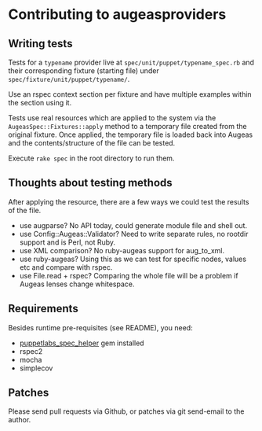 # Contributing to augeasproviders

## Writing tests

Tests for a `typename` provider live at `spec/unit/puppet/typename_spec.rb` and
their corresponding fixture (starting file) under
`spec/fixture/unit/puppet/typename/`.

Use an rspec context section per fixture and have multiple examples within the
section using it.

Tests use real resources which are applied to the system via the
`AugeasSpec::Fixtures::apply` method to a temporary file created from the
original fixture.  Once applied, the temporary file is loaded back into Augeas
and the contents/structure of the file can be tested.

Execute `rake spec` in the root directory to run them.

## Thoughts about testing methods

After applying the resource, there are a few ways we could test the results of
the file.

* use augparse?  No API today, could generate module file and shell out.
* use Config::Augeas::Validator?  Need to write separate rules, no rootdir
  support and is Perl, not Ruby.
* use XML comparison?  No ruby-augeas support for aug_to_xml.
* use ruby-augeas?  Using this as we can test for specific nodes, values etc
  and compare with rspec.
* use File.read + rspec?  Comparing the whole file will be a problem if Augeas
  lenses change whitespace.

## Requirements

Besides runtime pre-requisites (see README), you need:

* [puppetlabs_spec_helper](https://github.com/puppetlabs/puppetlabs_spec_helper) gem installed
* rspec2
* mocha
* simplecov

## Patches

Please send pull requests via Github, or patches via git send-email to the
author.
